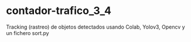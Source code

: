 # contador-trafico_3_4
Tracking (rastreo) de objetos detectados usando Colab, Yolov3, Opencv y un fichero sort.py
